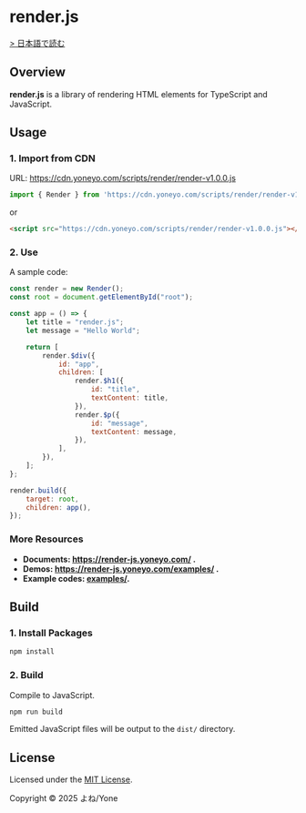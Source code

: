 # render.js

[> 日本語で読む](./README_JP.md)

## Overview

**render.js** is a library of rendering HTML elements for TypeScript and JavaScript.

## Usage

### 1. Import from CDN

URL: https://cdn.yoneyo.com/scripts/render/render-v1.0.0.js

```js
import { Render } from 'https://cdn.yoneyo.com/scripts/render/render-v1.0.0.js';
```

or

```html
<script src="https://cdn.yoneyo.com/scripts/render/render-v1.0.0.js"></script>
```

### 2. Use

A sample code:
```js
const render = new Render();
const root = document.getElementById("root");

const app = () => {
    let title = "render.js";
    let message = "Hello World";

    return [
        render.$div({
            id: "app",
            children: [
                render.$h1({
                    id: "title",
                    textContent: title,
                }),
                render.$p({
                    id: "message",
                    textContent: message,
                }),
            ],
        }),
    ];
};

render.build({
    target: root,
    children: app(),
});
```

### More Resources

- **Documents: https://render-js.yoneyo.com/ .**
- **Demos: https://render-js.yoneyo.com/examples/ .**
- **Example codes: [examples/](./examples/).**

## Build

### 1. Install Packages

```bash
npm install
```

### 2. Build

Compile to JavaScript.

```bash
npm run build
```

Emitted JavaScript files will be output to the `dist/` directory.

## License

Licensed under the [MIT License](./LICENSE).

Copyright &copy; 2025 よね/Yone
